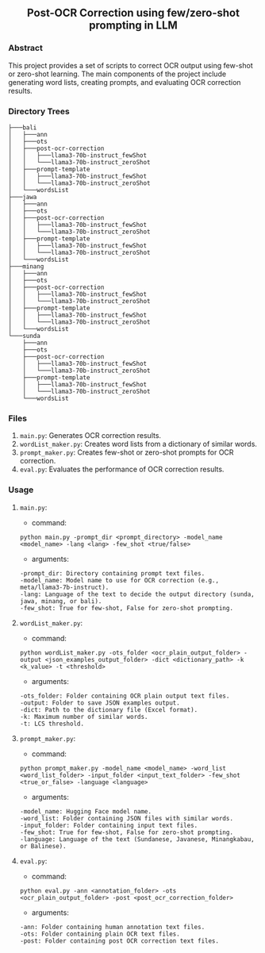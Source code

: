 <div align="center">    
 
## Post-OCR Correction using few/zero-shot prompting in LLM

</div>

### Abstract

This project provides a set of scripts to correct OCR output using few-shot or zero-shot learning. The main components of the project include generating word lists, creating prompts, and evaluating OCR correction results.

### Directory Trees
```
├───bali
│   ├───ann
│   ├───ots
│   ├───post-ocr-correction
│   │   ├───llama3-70b-instruct_fewShot
│   │   └───llama3-70b-instruct_zeroShot
│   ├───prompt-template
│   │   ├───llama3-70b-instruct_fewShot
│   │   └───llama3-70b-instruct_zeroShot
│   └───wordsList
├───jawa
│   ├───ann
│   ├───ots
│   ├───post-ocr-correction
│   │   ├───llama3-70b-instruct_fewShot
│   │   └───llama3-70b-instruct_zeroShot
│   ├───prompt-template
│   │   ├───llama3-70b-instruct_fewShot
│   │   └───llama3-70b-instruct_zeroShot
│   └───wordsList
├───minang
│   ├───ann
│   ├───ots
│   ├───post-ocr-correction
│   │   ├───llama3-70b-instruct_fewShot
│   │   └───llama3-70b-instruct_zeroShot
│   ├───prompt-template
│   │   ├───llama3-70b-instruct_fewShot
│   │   └───llama3-70b-instruct_zeroShot
│   └───wordsList
└───sunda
    ├───ann
    ├───ots
    ├───post-ocr-correction
    │   ├───llama3-70b-instruct_fewShot
    │   └───llama3-70b-instruct_zeroShot
    ├───prompt-template
    │   ├───llama3-70b-instruct_fewShot
    │   └───llama3-70b-instruct_zeroShot
    └───wordsList
```

### Files

1. `main.py`: Generates OCR correction results.
2. `wordList_maker.py`: Creates word lists from a dictionary of similar words.
3. `prompt_maker.py`: Creates few-shot or zero-shot prompts for OCR correction.
4. `eval.py`: Evaluates the performance of OCR correction results.

### Usage

1. `main.py`: 
    - command: 
    ```
    python main.py -prompt_dir <prompt_directory> -model_name <model_name> -lang <lang> -few_shot <true/false>
    ``` 
    - arguments:
    ```
    -prompt_dir: Directory containing prompt text files.
    -model_name: Model name to use for OCR correction (e.g., meta/llama3-7b-instruct).
    -lang: Language of the text to decide the output directory (sunda, jawa, minang, or bali).
    -few_shot: True for few-shot, False for zero-shot prompting.
    ```

2. `wordList_maker.py`:
    - command:
    ```
    python wordList_maker.py -ots_folder <ocr_plain_output_folder> -output <json_examples_output_folder> -dict <dictionary_path> -k <k_value> -t <threshold>
    ```
    - arguments:
    ```
    -ots_folder: Folder containing OCR plain output text files.
    -output: Folder to save JSON examples output.
    -dict: Path to the dictionary file (Excel format).
    -k: Maximum number of similar words.
    -t: LCS threshold.
    ```

3. `prompt_maker.py`:
    - command:
    ```
    python prompt_maker.py -model_name <model_name> -word_list <word_list_folder> -input_folder <input_text_folder> -few_shot <true_or_false> -language <language>
    ```
    - arguments:
    ```
    -model_name: Hugging Face model name.
    -word_list: Folder containing JSON files with similar words.
    -input_folder: Folder containing input text files.
    -few_shot: True for few-shot, False for zero-shot prompting.
    -language: Language of the text (Sundanese, Javanese, Minangkabau, or Balinese).
    ```

4. `eval.py`:
    - command:
    ```
    python eval.py -ann <annotation_folder> -ots <ocr_plain_output_folder> -post <post_ocr_correction_folder>
    ```
    - arguments:
    ```
    -ann: Folder containing human annotation text files.
    -ots: Folder containing plain OCR text files.
    -post: Folder containing post OCR correction text files.
    ```
